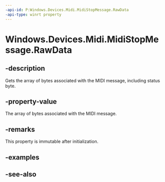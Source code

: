 ----api-id: P:Windows.Devices.Midi.MidiStopMessage.RawData
-api-type: winrt property
---<!-- Property syntaxpublic Windows.Storage.Streams.IBuffer RawData { get; }--># Windows.Devices.Midi.MidiStopMessage.RawData## -descriptionGets the array of bytes associated with the MIDI message, including status byte.## -property-valueThe array of bytes associated with the MIDI message.## -remarksThis property is immutable after initialization.## -examples## -see-also